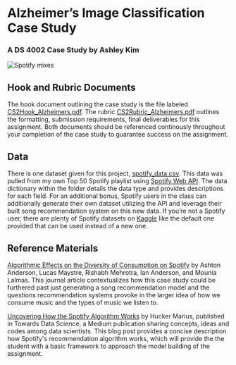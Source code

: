 # Alzheimer’s Image Classification Case Study
### A DS 4002 Case Study by Ashley Kim

![Spotify mixes](https://storage.googleapis.com/pr-newsroom-wp/1/2021/03/SPOTIFY_US_FOR-THE-RECORD_PR-ASSET_032521_V2_CF-01.jpg)

## Hook and Rubric Documents
The hook document outlining the case study is the file labeled [CS2Hook_Alzheimers.pdf](/CS2Hook_Alzheimers.pdf). The rubric [CS2Rubric_Alzheimers.pdf](/CS2Rubric_Alzheimers.pdf) outlines the formatting, submission requirements, final deliverables for this assignment. Both documents should be referenced continously throughout your completion of the case study to guarantee success on the assignment.

## Data
There is one dataset given for this project, [spotify_data.csv](Data/spotify_data.csv). This data was pulled from my own Top 50 Spotify playlist using [Spotify Web API](https://developer.spotify.com/documentation/web-api). The data dictionary within the folder details the data type and provides descriptions for each field. For an additional bonus, Spotify users in the class can additionally generate their own dataset utilizing the API and leverage their built song recommendation system on this new data. If you’re not a Spotify user, there are plenty of Spotify datasets on [Kaggle](https://www.kaggle.com/datasets) like the default one provided that can be used instead of a new one.

## Reference Materials

[Algorithmic Effects on the Diversity of Consumption on Spotify](https://github.com/ayk2ea/DS4002-CS2_Spotify/blob/main/Reference%20Materials/Algorithmic-Effects-on-the-Diversity-of-Consumption-on-Spotify.pdf) by Ashton Anderson, Lucas Maystre, Rishabh Mehrotra, Ian Anderson, and Mounia Lalmas. This journal article contextualizes how this case study could be furthered past just generating a song recommendation model and the questions recommendation systems provoke in the larger idea of how we consume music and the types of music we listen to.

[Uncovering How the Spotify Algorithm Works](https://github.com/ayk2ea/DS4002-CS2_Spotify/blob/main/Reference%20Materials/Uncovering%20How%20the%20Spotify%20Algorithm%20Works%20_%20by%20Hucker%20Marius%20_%20Towards%20Data%20Science.pdf) by Hucker Marius, published in Towards Data Science, a Medium publication sharing concepts, ideas and codes among data scientists. This blog post provides a concise description how Spotify's recommendation algorithm works, which will provide the the student with a basic framework to approach the model building of the assignment.
